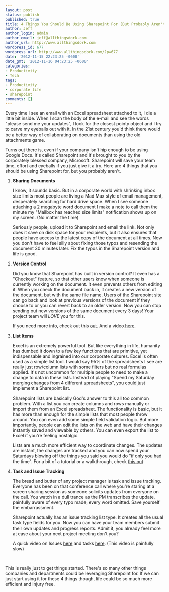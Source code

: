 ```yaml
---
layout: post
status: publish
published: true
title: 4 Things You Should Be Using Sharepoint For (But Probably Aren't)
author: Jeff
author_login: admin
author_email: jeff@allthingsdork.com
author_url: http://www.allthingsdork.com
wordpress_id: 677
wordpress_url: http://www.allthingsdork.com/?p=677
date: '2012-11-15 22:23:25 -0600'
date_gmt: '2012-11-16 04:23:25 -0600'
categories:
- Productivity
- Tech
tags:
- Productivity
- corporate life
- sharepoint
comments: []
---
```

<p>Every time I see an email with an Excel spreadsheet attached to it, I die a little bit inside. When I scan the body of the e-mail and see the words "please send me your updates", I look for the closest pointy object and I try to carve my eyeballs out with it. In the 21st century you'd think there would be a better way of collaborating on documents than using the old attachments game. </p></p>
<p>Turns out there is, even if your company isn't hip enough to be using Google Docs. It's called Sharepoint and it's brought to you by the corporately blessed company, Microsoft. Sharepoint will save your team time, effort and eyeballs if you just give it a try. Here are 4 things that you should be using Sharepoint for, but you probably aren't.</p></p>
<ol>
<li><strong>Sharing Documents</strong>
<p>I know, it sounds basic. But in a corporate world with shrinking inbox size limits most people are living a Mad Max style of email management, desperately searching for hard drive space. When I see someone attaching a 2 megabyte word document I make a note to call them the minute my "Mailbox has reached size limits" notification shows up on my screen. (No matter the time)</p>
<p>Seriously people, upload it to Sharepoint and email the link. Not only does it save on disk space for your recipients, but it also ensures that people have access to the latest copy of the document at all times. Now you don't have to feel silly about fixing those typos and resending the document 30 minutes later. Fix the typos in the Sharepoint version and life is good.</p></li></p>
<li><strong>Version Control</strong>
<p>Did you know that Sharepoint has built in version control? It even has a "Checkout" feature, so that other users know when someone is currently working on the document. It even prevents others from editing it. When you check the document back in, it creates a new version of the document, but with the same file name. Users of the Sharepoint site can go back and look at previous versions of the document if they choose to or you can revert back to an older version. Now you can stop sending out new versions of the same document every 3 days! Your project team will <em>LOVE</em> you for this.</p>
<p>If you need more info, check out this <a href="http://office.microsoft.com/en-us/excel-help/check-a-file-in-or-out-of-a-sharepoint-library-HA010131479.aspx">out</a>. And a video<a href="http://www.youtube.com/watch?v=VxaJGGz3kyg"> here</a>.</p></li></p>
<li><strong>List Items</strong>
<p>Excel is an extremely powerful tool. But like everything in life, humanity has dumbed it down to a few key functions that are primitive, yet indispensable and ingrained into our corporate cultures. Excel is often used as a simple list tool. I would say 95% of the spreadsheets I see are really just row/column lists with some filters but no real formulas applied. It's not uncommon for multiple people to need to make a change to data in these lists. Instead of playing "Spend my Saturday merging changes from 4 different spreadsheets", you could just implement a Sharepoint list.</p></p>
<p>Sharepoint lists are basically God's answer to this all too common problem. With a list you can create columns and rows manually or import them from an Excel spreadsheet. The functionality is basic, but it has more than enough for the simple lists that most people throw around. You can even add some simple field validation logic. But more importantly, people can edit the lists on the web and have their changes instantly saved and viewable by others. You can even export the list to Excel if you're feeling nostalgic. </p></p>
<p>Lists are a much more efficient way to coordinate changes. The updates are instant, the changes are tracked and you can now spend your Saturdays blowing off the things you said you would do "if only you had the time". For a bit of a tutorial or a walkthrough, check <a href="http://office.microsoft.com/en-us/windows-sharepoint-services-help/working-with-sharepoint-lists-part-1-HA001119988.aspx">this out</a></p></li></p>
<li><strong>Task and Issue Tracking</strong>
<p>The bread and butter of any project manager is task and issue tracking. Everyone has been on that conference call where you're staring at a screen sharing session as someone solicits updates from everyone on the call. You watch in a dull trance as the PM transcribes the update, painfully aware of every typo made, every word omitted. Save yourself the embarrassment.</p></p>
<p>Sharepoint actually has an issue tracking list type. It creates all the usual task type fields for you. Now you can have your team members submit their own updates and progress reports. Admit it, you already feel more at ease about your next project meeting don't you?</p></p>
<p>A quick video on Issues <a href="http://www.youtube.com/watch?v=2PgLRmsFsKU&feature=related">here</a> and tasks <a href="https://www.youtube.com/watch?v=XIBO4dbvXaA">here</a>. (This video is painfully slow)</p></li><br />
</ol></p>
<p>This is really just to get things started. There's so many other things companies and departments could be leveraging Sharepoint for. If we can just start using it for these 4 things though, life could be so much more efficient and injury free.</p></p>
